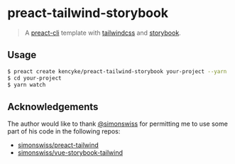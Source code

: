 # preact-tailwind-storybook

> A [preact-cli](https://github.com/developit/preact-cli) template with [tailwindcss](https://tailwindcss.com/) and [storybook](https://storybook.js.org/).

## Usage

```bash
$ preact create kencyke/preact-tailwind-storybook your-project --yarn
$ cd your-project
$ yarn watch
```

## Acknowledgements

The author would like to thank [@simonswiss](https://github.com/simonswiss) for permitting me to use some part of his code in the following repos:

* [simonswiss/preact-tailwind](https://github.com/simonswiss/preact-tailwind)
* [simonswiss/vue-storybook-tailwind](https://github.com/simonswiss/vue-storybook-tailwind)